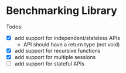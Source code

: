 # Benchmarking Library

Todos:
- [x] add support for independent/stateless APIs
  - API should have a return type (not void)
- [x] add support for recursive functions
- [x] add support for multiple sessions
- [ ] add support for stateful APIs